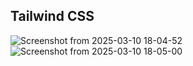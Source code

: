 ## Tailwind CSS 
![Screenshot from 2025-03-10 18-04-52](https://github.com/user-attachments/assets/c910a89e-aa23-48ec-9b99-fae281e58ed5)
![Screenshot from 2025-03-10 18-05-00](https://github.com/user-attachments/assets/2f04a1a6-e7a3-4dff-b523-9a279b498c1e)
